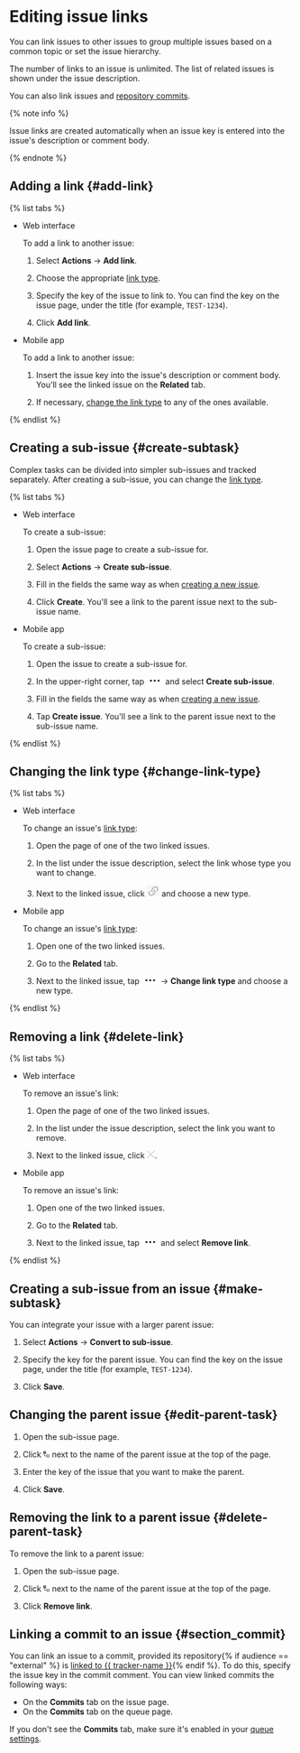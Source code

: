 # Editing issue links

You can link issues to other issues to group multiple issues based on a common topic or set the issue hierarchy.

The number of links to an issue is unlimited. The list of related issues is shown under the issue description.

You can also link issues and [repository commits](#section_commit).

{% note info %}

Issue links are created automatically when an issue key is entered into the issue's description or comment body.

{% endnote %}

## Adding a link {#add-link}

{% list tabs %}

- Web interface

    To add a link to another issue:

    1. Select **Actions** → **Add link**.

    1. Choose the appropriate [link type](links.md).

    1. Specify the key of the issue to link to. You can find the key on the issue page, under the title (for example, `TEST-1234`).

    1. Click **Add link**.

- Mobile app

    To add a link to another issue:

    1. Insert the issue key into the issue's description or comment body. You'll see the linked issue on the **Related** tab.

    1. If necessary, [change the link type](#change-link-type) to any of the ones available.

{% endlist %}

## Creating a sub-issue {#create-subtask}

Complex tasks can be divided into simpler sub-issues and tracked separately. After creating a sub-issue, you can change the [link type](links.md).

{% list tabs %}

- Web interface

    To create a sub-issue:

    1. Open the issue page to create a sub-issue for.

    1. Select **Actions** → **Create sub-issue**.

    1. Fill in the fields the same way as when [creating a new issue](#create-task).

    1. Click **Create**. You'll see a link to the parent issue next to the sub-issue name.

- Mobile app

    To create a sub-issue:

    1. Open the issue to create a sub-issue for.

    1. In the upper-right corner, tap ![](../../_assets/tracker/dots.png) and select **Create sub-issue**.

    1. Fill in the fields the same way as when [creating a new issue](#create-task).

    1. Tap **Create issue**. You'll see a link to the parent issue next to the sub-issue name.

{% endlist %}

## Changing the link type {#change-link-type}

{% list tabs %}

- Web interface

    To change an issue's [link type](links.md):

    1. Open the page of one of the two linked issues.

    1. In the list under the issue description, select the link whose type you want to change.

    1. Next to the linked issue, click ![](../../_assets/tracker/link.png) and choose a new type.

- Mobile app

    To change an issue's [link type](links.md):

    1. Open one of the two linked issues.

    1. Go to the **Related** tab.

    1. Next to the linked issue, tap ![](../../_assets/tracker/dots.png) → **Change link type** and choose a new type.

{% endlist %}

## Removing a link {#delete-link}

{% list tabs %}

- Web interface

    To remove an issue's link:

    1. Open the page of one of the two linked issues.

    1. In the list under the issue description, select the link you want to remove.

    1. Next to the linked issue, click ![](../../_assets/tracker/remove-task-type.png).

- Mobile app

    To remove an issue's link:

    1. Open one of the two linked issues.

    1. Go to the **Related** tab.

    1. Next to the linked issue, tap ![](../../_assets/tracker/dots.png) and select **Remove link**.

{% endlist %}

## Creating a sub-issue from an issue {#make-subtask}

You can integrate your issue with a larger parent issue:

1. Select **Actions** → **Convert to sub-issue**.

1. Specify the key for the parent issue. You can find the key on the issue page, under the title (for example, `TEST-1234`).

1. Click **Save**.

## Changing the parent issue {#edit-parent-task}

1. Open the sub-issue page.

1. Click ![](../../_assets/tracker/edit-parent.png) next to the name of the parent issue at the top of the page.

1. Enter the key of the issue that you want to make the parent.

1. Click **Save**.

## Removing the link to a parent issue {#delete-parent-task}

To remove the link to a parent issue:

1. Open the sub-issue page.

1. Click ![](../../_assets/tracker/edit-parent.png) next to the name of the parent issue at the top of the page.

1. Click **Remove link**.

## Linking a commit to an issue {#section_commit}

You can link an issue to a commit, provided its repository{% if audience == "external" %} is [linked to {{ tracker-name }}](../manager/add-repository.md){% endif %}. To do this, specify the issue key in the commit comment. You can view linked commits the following ways:

- On the **Commits** tab on the issue page.
- On the **Commits** tab on the queue page.

If you don't see the **Commits** tab, make sure it's enabled in your [queue settings](../manager/edit-queue-general.md).

